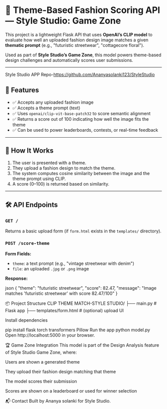 # 🎨 Theme-Based Fashion Scoring API — Style Studio: Game Zone

This project is a lightweight Flask API that uses **OpenAI’s CLIP model** to evaluate how well an uploaded fashion design image matches a given **thematic prompt** (e.g., "futuristic streetwear", "cottagecore floral").  

Used as part of **Style Studio’s Game Zone**, this model powers theme-based design challenges and automatically scores user submissions.

---
Style Studio APP Repo-https://github.com/Ananyasolanki123/StyleStudio

## 🚀 Features

- ✅ Accepts any uploaded fashion image
- ✅ Accepts a theme prompt (text)
- ✅ Uses `openai/clip-vit-base-patch32` to score semantic alignment
- ✅ Returns a score out of 100 indicating how well the image fits the theme
- ✅ Can be used to power leaderboards, contests, or real-time feedback

---

## 🧠 How It Works

1. The user is presented with a theme.
2. They upload a fashion design to match the theme.
3. The system computes cosine similarity between the image and the theme prompt using CLIP.
4. A score (0–100) is returned based on similarity.

---

## 🛠️ API Endpoints

### `GET /`

Returns a basic upload form (if `form.html` exists in the `templates/` directory).

### `POST /score-theme`

**Form Fields:**
- `theme`: a text prompt (e.g., "vintage streetwear with denim")
- `file`: an uploaded `.jpg` or `.png` image

**Response:**

json
{
  "theme": "futuristic streetwear",
  "score": 82.47,
  "message": "Image matches 'futuristic streetwear' with score 82.47/100"
}

📦 Project Structure
CLIP THEME MATCH-STYLE STUDIO/
├── main.py                 # Flask app
├── templates/form.html      # (optional) upload UI

Install dependencies

pip install flask torch transformers Pillow
Run the app
python model.py
Open http://localhost:5000 in your browser.

🏆 Game Zone Integration
This model is part of the  Design Analysis feature of Style Studio Game Zone, where:

Users are shown a generated theme

They upload their fashion design matching that theme

The model scores their submission

Scores are shown on a leaderboard or used for winner selection

📬 Contact
Built by Ananya solanki for Style Studio.
